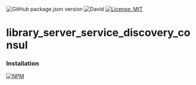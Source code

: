 ![GitHub package.json version](https://img.shields.io/github/package-json/v/thzero/library_server_service_discovery_consul)
![David](https://img.shields.io/david/thzero/library_server_service_discovery_consul)
[![License: MIT](https://img.shields.io/badge/License-MIT-yellow.svg)](https://opensource.org/licenses/MIT)

# library_server_service_discovery_consul

### Installation

[![NPM](https://nodei.co/npm/@thzero/library_server_service_discovery_consul.png?compact=true)](https://npmjs.org/package/@thzero/library_server_service_discovery_consul)
